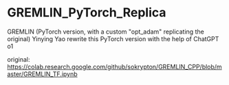 # GREMLIN_PyTorch_Replica

GREMLIN (PyTorch version, with a custom "opt_adam" replicating the original)
Yinying Yao rewrite this PyTorch version with the help of ChatGPT o1

original: https://colab.research.google.com/github/sokrypton/GREMLIN_CPP/blob/master/GREMLIN_TF.ipynb
